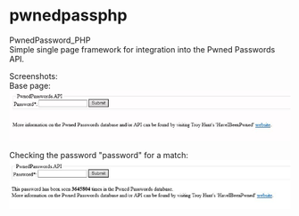 # pwnedpassphp
PwnedPassword_PHP  
Simple single page framework for integration into the Pwned Passwords API.

Screenshots:  
Base page:  
![Alt text](/img/PwnedPassPHP1.JPG?raw=true "Base Page")  

Checking the password "password" for a match:  
![Alt text](/img/PwnedPassPHP2.JPG?raw=true "Entering 'password' Test") 